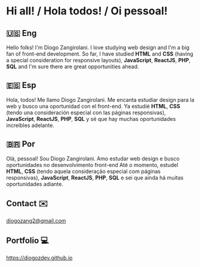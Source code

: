 # Hi all! / Hola todos! / Oi pessoal!

## 🇺🇸 Eng 
Hello folks! I'm Diogo Zangirolani.
I love studying web design and I'm a big fan of front-end development.
So far, I have studied **HTML** and **CSS** (having a special consideration for responsive layouts), **JavaScript**, **ReactJS**, **PHP**, **SQL** and I'm sure there are great opportunities ahead.

## 🇪🇸 Esp 
Hola, todos! Me llamo Diogo Zangirolani.
Me encanta estudiar design para la web y busco una oportunidad con el front-end.
Ya estudié **HTML**, **CSS** (tendo una consideración especial con las páginas responsivas), **JavaScript**, **ReactJS**, **PHP**, **SQL** y sé que hay muchas oportunidades increíbles adelante.

## 🇧🇷 Por 
Olá, pessoal! Sou Diogo Zangirolani.
Amo estudar web design e busco oportunidades no desenvolvimento front-end
Até o momento, estudel **HTML**, **CSS** (tendo aquela consideração especial com páginas responsivas), **JavaScript**, **ReactJS**, **PHP**, **SQL** e sei que ainda há muitas oportunidades adiante.


## Contact ✉️

diogozang2@gmail.com

## Portfolio 💻

https://diogozdev.github.io

